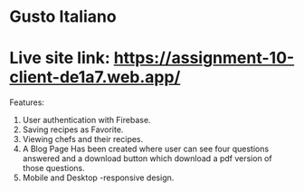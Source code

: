 #  Gusto Italiano

# Live site link: https://assignment-10-client-de1a7.web.app/


Features:
1) User authentication with Firebase.
2) Saving recipes as Favorite.
3) Viewing chefs and  their recipes.
4) A Blog Page Has been created where user can see four questions answered and a download button which download a pdf version of those questions.
5) Mobile and Desktop -responsive design.



